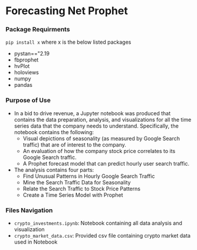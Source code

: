 # Forecasting Net Prophet

### Package Requirments

`pip install x` where x is the below listed packages
* pystan=="2.19
* fbprophet
* hvPlot
* holoviews
* numpy
* pandas

### Purpose of Use
* In a bid to drive revenue, a Jupyter notebook was produced that contains the data preparation, analysis, and visualizations for all the time series data that the company needs to understand. Specifically, the notebook contains the following:
  * Visual depictions of seasonality (as measured by Google Search traffic) that are of interest to the company.
  * An evaluation of how the company stock price correlates to its Google Search traffic.
  * A Prophet forecast model that can predict hourly user search traffic.
* The analysis contains four parts:
  * Find Unusual Patterns in Hourly Google Search Traffic
  * Mine the Search Traffic Data for Seasonality
  * Relate the Search Traffic to Stock Price Patterns
  * Create a Time Series Model with Prophet

### Files Navigation
* `crypto_investments.ipynb`: Notebook containing all data analysis and visualization
* `crypto_market_data.csv`: Provided csv file containing crypto market data used in Notebook